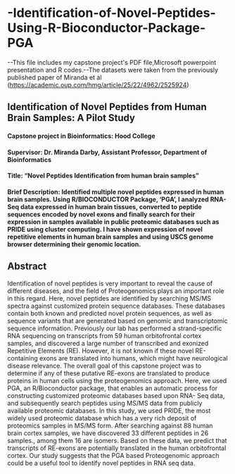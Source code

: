 # -Identification-of-Novel-Peptides-Using-R-Bioconductor-Package-PGA
--This file includes my capstone project's PDF file,Microsoft powerpoint presentation and R codes.--The datasets were taken from the previously published paper of Miranda et al (https://academic.oup.com/hmg/article/25/22/4962/2525924)

## Identification of Novel Peptides from Human Brain Samples: A Pilot Study

#### Capstone project in Bioinformatics: Hood College
#### Supervisor: Dr. Miranda Darby, Assistant Professor, Department of Bioinformatics
#### Title: “Novel Peptides Identification from human brain samples”
#### Brief Description: Identified multiple novel peptides expressed in human brain samples. Using R/BIOCONDUCTOR Package, ‘PGA’, I analyzed RNA-Seq data expressed in human brain tissues, converted to peptide sequences encoded by novel exons and finally search for their expression in samples available in public proteomic databases such as PRIDE using cluster computing. I have shown expression of novel repetitive elements in human brain samples and using USCS genome browser determining their genomic location.


## Abstract
Identification of novel peptides is very important to reveal the cause of different diseases, and the field of Proteogenomics plays an important role in this regard. Here, novel peptides are identified by searching MS/MS spectra against customized protein sequence databases. These databases contain both known and predicted novel protein sequences, as well as sequence variants that are generated based on genomic and transcriptomic sequence information. Previously our lab has performed a strand-specific RNA sequencing on transcripts from 59 human orbitofrontal cortex samples, and discovered a large number of transcribed and exonized Repetitive Elements (RE). However, it is not known if these novel RE-containing exons are translated into humans, which might have neurological disease relevance. The overall goal of this capstone project was to determine if any of these putative RE-exons are translated to produce proteins in human cells using the proteogenomics approach. Here, we used PGA, an R/Bioconductor package, that enables an automatic process for constructing customized proteomic databases based upon RNA- Seq data, and subsequently search peptides using MS/MS data from publicly available proteomic databases. In this study, we used PRIDE, the most widely used proteomic database which has a very rich deposit of proteomics samples in MS/MS form. After searching against 88 human brain cortex samples, we have discovered 33 different peptides in 26 samples., among them 16 are isomers. Based on these data, we predict that transcripts of RE-exons are potentially translated in the human orbitofrontal cortex. Our study suggests that the PGA based Proteogenomic approach could be a useful tool to identify novel peptides in RNA seq data.
